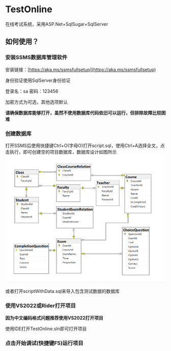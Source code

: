 # TestOnline

 在线考试系统，采用ASP.Net+SqlSugar+SqlServer

## 如何使用？

### 安装SSMS数据库管理软件

安装链接：[https://aka.ms/ssmsfullsetup](https://aka.ms/ssmsfullsetup)

身份验证使用SqlServer身份验证

登录名：sa	密码：123456

加密方式为可选，其他选项默认

**请确保数据库能够打开，虽然不使用数据库代码依旧可以运行，但排除故障比较困难**

### 创建数据库

打开SSMS后使用快捷键Ctrl+O(字母O)打开script.sql，使用Ctrl+A选择全文，点击执行，即可创建空的项目数据库，数据库设计如图所示
![1736258857149](image/README/1736258857149.png "数据库表设计")

或者打开scriptWithData.sql来导入包含测试数据的数据库

### 使用VS2022或Rider打开项目

**因为中文编码格式问题推荐使用VS2022打开项目**

使用IDE打开TestOnline.sln即可打开项目

### 点击开始调试(快捷键F5)运行项目

